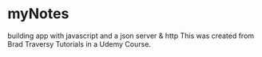 # myNotes
building app with javascript and a json server &amp; http
This was created from Brad Traversy Tutorials in a Udemy Course. 


